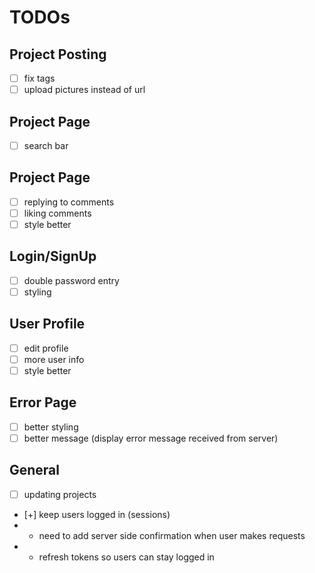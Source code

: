 # TODOs
## Project Posting
- [ ] fix tags
- [ ] upload pictures instead of url

## Project Page
- [ ] search bar

## Project Page
- [ ] replying to comments
- [ ] liking comments
- [ ] style better
 
## Login/SignUp
- [ ] double password entry
- [ ] styling

## User Profile
- [ ] edit profile
- [ ] more user info
- [ ] style better

## Error Page
- [ ] better styling
- [ ] better message (display error message received from server)

## General
- [ ] updating projects



- [+] keep users logged in (sessions)
- - need to add server side confirmation when user makes requests
- - refresh tokens so users can stay logged in 